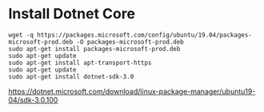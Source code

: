 # Install Dotnet Core

```
wget -q https://packages.microsoft.com/config/ubuntu/19.04/packages-microsoft-prod.deb -O packages-microsoft-prod.deb
sudo apt-get install packages-microsoft-prod.deb
sudo apt-get update
sudo apt-get install apt-transport-https
sudo apt-get update
sudo apt-get install dotnet-sdk-3.0
```

<https://dotnet.microsoft.com/download/linux-package-manager/ubuntu19-04/sdk-3.0.100>
